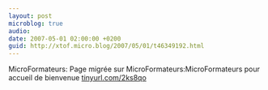 ```yaml
---
layout: post
microblog: true
audio: 
date: 2007-05-01 02:00:00 +0200
guid: http://xtof.micro.blog/2007/05/01/t46349192.html
---
```

MicroFormateurs: Page migrée sur MicroFormateurs:MicroFormateurs pour accueil de bienvenue [tinyurl.com/2ks8qo](http://tinyurl.com/2ks8qo)
